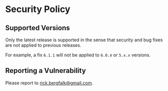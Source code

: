 # Security Policy

## Supported Versions

Only the latest release is supported in the sense that security and bug fixes are not applied to previous releases.

For example, a fix `6.1.1` will not be applied to `6.0.`x or `5.x.x` versions.

## Reporting a Vulnerability

Please report to rick.bergfalk@gmail.com.
